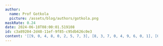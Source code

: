```yaml
---
author:
  name: Prof Gotkola
  picture: /assets/blog/authors/gotkola.png
maskRate: 0.24
date: 2024-06-18T08:00:01.519108
id: c3a89204-2d48-11ef-9f85-c95db626c0e3
content: '[[9, 0, 4, 8, 0, 2, 5, 7, 3], [8, 3, 7, 0, 4, 9, 6, 0, 1], [0, 2, 0, 7, 3, 1, 9, 8, 4], [0, 6, 5, 4, 9, 0, 8, 1, 2], [2, 4, 8, 1, 5, 6, 7, 0, 0], [3, 9, 1, 0, 0, 7, 4, 5, 6], [4, 8, 9, 0, 2, 0, 1, 0, 0], [1, 5, 3, 6, 0, 4, 2, 9, 0], [6, 7, 0, 9, 1, 8, 3, 4, 5]]'
---
```

